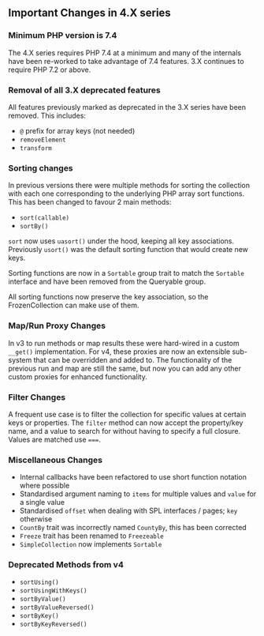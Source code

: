
## Important Changes in 4.X series

### Minimum PHP version is 7.4

The 4.X series requires PHP 7.4 at a minimum and many of the internals have been re-worked to
take advantage of 7.4 features. 3.X continues to require PHP 7.2 or above.

### Removal of all 3.X deprecated features

All features previously marked as deprecated in the 3.X series have been removed. This includes:

 * `@` prefix for array keys (not needed)
 * `removeElement`
 * `transform`

### Sorting changes

In previous versions there were multiple methods for sorting the collection with each one
corresponding to the underlying PHP array sort functions. This has been changed to favour
2 main methods:

 * `sort(callable)`
 * `sortBy()`

`sort` now uses `uasort()` under the hood, keeping all key associations. Previously `usort()`
was the default sorting function that would create new keys.

Sorting functions are now in a `Sortable` group trait to match the `Sortable` interface and
have been removed from the Queryable group.

All sorting functions now preserve the key association, so the FrozenCollection can make
use of them.

### Map/Run Proxy Changes

In v3 to run methods or map results these were hard-wired in a custom `__get()` implementation.
For v4, these proxies are now an extensible sub-system that can be overridden and added to.
The functionality of the previous run and map are still the same, but now you can add any other
custom proxies for enhanced functionality.

### Filter Changes

A frequent use case is to filter the collection for specific values at certain keys or properties.
The `filter` method can now accept the property/key name, and a value to search for without
having to specify a full closure. Values are matched use `===`.

### Miscellaneous Changes

 * Internal callbacks have been refactored to use short function notation where possible
 * Standardised argument naming to `items` for multiple values and `value` for a single value
 * Standardised `offset` when dealing with SPL interfaces / pages; `key` otherwise
 * `CountBy` trait was incorrectly named `CountyBy`, this has been corrected
 * `Freeze` trait has been renamed to `Freezeable` 
 * `SimpleCollection` now implements `Sortable`

### Deprecated Methods from v4

 * `sortUsing()`
 * `sortUsingWithKeys()`
 * `sortByValue()`
 * `sortByValueReversed()`
 * `sortByKey()`
 * `sortByKeyReversed()`
